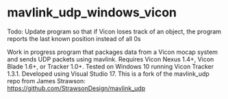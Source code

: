 # mavlink_udp_windows_vicon
Todo:
Update program so that if Vicon loses track of an object, the program reports the last known position instead of all 0s

Work in progress program that packages data from a Vicon mocap system and sends UDP packets using mavlink.
Requires Vicon Nexus 1.4+, Vicon Blade 1.6+, or Tracker 1.0+. Tested on Windows 10 running Vicon Tracker 1.3.1.
Developed using Visual Studio 17.
This is a fork of the mavlink_udp repo from James Strawson: https://github.com/StrawsonDesign/mavlink_udp


